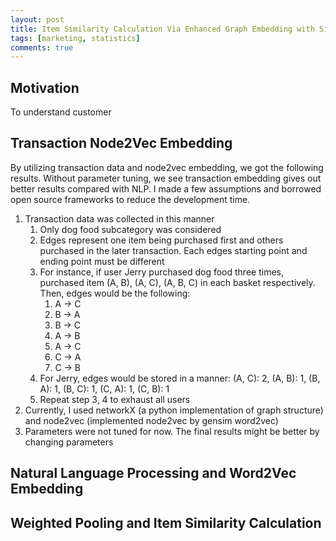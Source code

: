 ```yaml
---
layout: post
title: Item Similarity Calculation Via Enhanced Graph Embedding with Side information
tags: [marketing, statistics]
comments: true
---
```


## Motivation
To understand customer

## Transaction Node2Vec Embedding

By utilizing transaction data and node2vec embedding, we got the following results. Without parameter tuning, we see transaction embedding gives out better results compared with NLP. I made a few assumptions and borrowed open source frameworks to reduce the development time.

1. Transaction data was collected in this manner  
   1. Only dog food subcategory was considered     
   2. Edges represent one item being purchased first and others purchased in the later transaction. Each edges starting point and ending point must be different     
   3. For instance, if user Jerry purchased dog food three times, purchased item (A, B), (A, C), (A, B, C) in each basket respectively. Then, edges would be the following:     
      1. A -> C    
      2. B -> A    
      3. B -> C    
      4. A -> B    
      5. A -> C     
      6. C -> A
      7. C -> B
   4. For Jerry, edges would be stored in a manner: (A, C): 2, (A, B): 1, (B, A): 1, (B, C): 1, (C, A): 1, (C, B): 1
   5. Repeat step 3, 4 to exhaust all users
2. Currently, I used networkX (a python implementation of graph structure) and node2vec (implemented node2vec by gensim word2vec)
3. Parameters were not tuned for now. The final results might be better by changing parameters


## Natural Language Processing and Word2Vec Embedding

## Weighted Pooling and Item Similarity Calculation
